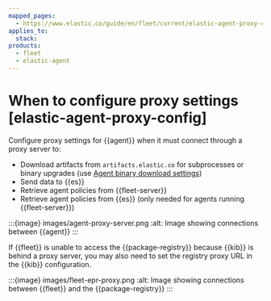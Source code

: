 ```yaml
---
mapped_pages:
  - https://www.elastic.co/guide/en/fleet/current/elastic-agent-proxy-config.html
applies_to:
  stack:
products:
  - fleet
  - elastic-agent
---
```


# When to configure proxy settings [elastic-agent-proxy-config]

Configure proxy settings for {{agent}} when it must connect through a proxy server to:

* Download artifacts from `artifacts.elastic.co` for subprocesses or binary upgrades (use [Agent binary download settings](/reference/fleet/fleet-settings.md#fleet-agent-binary-download-settings))
* Send data to {{es}}
* Retrieve agent policies from {{fleet-server}}
* Retrieve agent policies from {{es}} (only needed for agents running {{fleet-server}})

:::{image} images/agent-proxy-server.png
:alt: Image showing connections between {{agent}}
:::

If {{fleet}} is unable to access the {{package-registry}} because {{kib}} is behind a proxy server, you may also need to set the registry proxy URL in the {{kib}} configuration.

:::{image} images/fleet-epr-proxy.png
:alt: Image showing connections between {{fleet}} and the {{package-registry}}
:::

